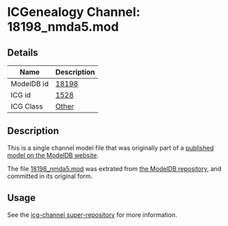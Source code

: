 # ICGenealogy Channel: 18198\_nmda5.mod

## Details

Name | Description
---- | -----------
ModelDB id | [18198](http://senselab.med.yale.edu/ModelDB/ShowModel.cshtml?model=18198)
ICG id | [1528](http://icg.neurotheory.ox.ac.uk/channels/other/1528)
ICG Class | [Other](http://icg.neurotheory.ox.ac.uk/channels/other)

## Description

This is a single channel model file that was originally part of a [published model on the ModelDB website](http://senselab.med.yale.edu/mModelDB/ShowModel.cshtml?model=18198).

The file [18198\_nmda5.mod](18198_nmda5.mod) was extrated from [the ModelDB repository](http://senselab.med.yale.edu/ModelDB/ShowModel.cshtml?model=18198), and committed in its original form.

## Usage

See the [icg-channel super-repository](https://github.com/icgenealogy/icg-channels) for more information.